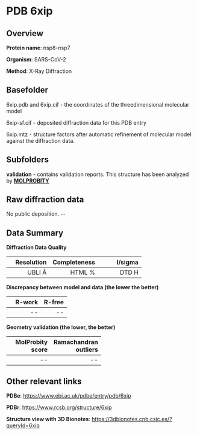 # PDB 6xip

## Overview

**Protein name**: nsp8-nsp7

**Organism**: SARS-CoV-2

**Method**: X-Ray Diffraction



## Basefolder

6xip.pdb and 6xip.cif - the coordinates of the threedimensional molecular model

6xip-sf.cif - deposited diffraction data for this PDB entry

6xip.mtz - structure factors after automatic refinement of molecular model against the diffraction data.

## Subfolders





**validation** - contains validation reports. This structure has been analyzed by   [**MOLPROBITY**](https://github.com/thorn-lab/coronavirus_structural_task_force/tree/master/pdb/nsp8-nsp7/SARS-CoV-2/6xip/validation/molprobity)   



## Raw diffraction data

No public deposition. --<br> 

## Data Summary
**Diffraction Data Quality**

|   | Resolution | Completeness| I/sigma |
|---|-------------:|----------------:|--------------:|
|   |UBLI Å| HTML %|<img width=50/>DTD H|

**Discrepancy between model and data (the lower the better)**

|   | **R-work**| **R-free**   
|---|-------------:|----------------:|           
||--|--|

**Geometry validation (the lower, the better)**

|   |**MolProbity<br>score**| **Ramachandran<br>outliers** 
|---|-------------:|----------------:|
||--|--|

 

 



## Other relevant links 
**PDBe**:  https://www.ebi.ac.uk/pdbe/entry/pdb/6xip
 
**PDBr**: https://www.rcsb.org/structure/6xip 

**Structure view with 3D Bionotes**: https://3dbionotes.cnb.csic.es/?queryId=6xip

